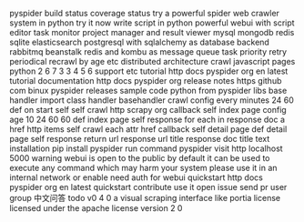 pyspider build status coverage status try a powerful spider web crawler system in python try it now write script in python powerful webui with script editor task monitor project manager and result viewer mysql mongodb redis sqlite elasticsearch postgresql with sqlalchemy as database backend rabbitmq beanstalk redis and kombu as message queue task priority retry periodical recrawl by age etc distributed architecture crawl javascript pages python 2 6 7 3 3 4 5 6 support etc tutorial http docs pyspider org en latest tutorial documentation http docs pyspider org release notes https github com binux pyspider releases sample code python from pyspider libs base handler import class handler basehandler crawl config every minutes 24 60 def on start self self crawl http scrapy org callback self index page config age 10 24 60 60 def index page self response for each in response doc a href http items self crawl each attr href callback self detail page def detail page self response return url response url title response doc title text installation pip install pyspider run command pyspider visit http localhost 5000 warning webui is open to the public by default it can be used to execute any command which may harm your system please use it in an internal network or enable need auth for webui quickstart http docs pyspider org en latest quickstart contribute use it open issue send pr user group 中文问答 todo v0 4 0 a visual scraping interface like portia license licensed under the apache license version 2 0